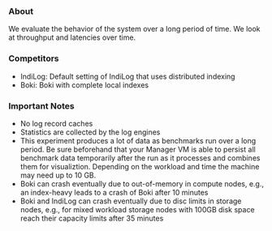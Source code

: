 ### About ###

We evaluate the behavior of the system over a long period of time. We look at throughput and latencies over time.

### Competitors ###

* IndiLog: Default setting of IndiLog that uses distributed indexing
* Boki: Boki with complete local indexes

### Important Notes ###

* No log record caches
* Statistics are collected by the log engines
* This experiment produces a lot of data as benchmarks run over a long period. Be sure beforehand that your Manager VM is able to persist all benchmark data temporarily after the run as it processes and combines them for visualiztion. Depending on the workload and time the machine may need up to 10 GB.
* Boki can crash eventually due to out-of-memory in compute nodes, e.g., an index-heavy leads to a crash of Boki after 10 minutes
* Boki and IndiLog can crash eventually due to disc limits in storage nodes, e.g., for mixed workload storage nodes with 100GB disk space reach their capacity limits after 35 minutes  
